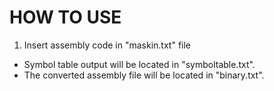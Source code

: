 # HOW TO USE

1. Insert assembly code in "maskin.txt" file

- Symbol table output will be located in "symboltable.txt".
- The converted assembly file will be located in "binary.txt".
